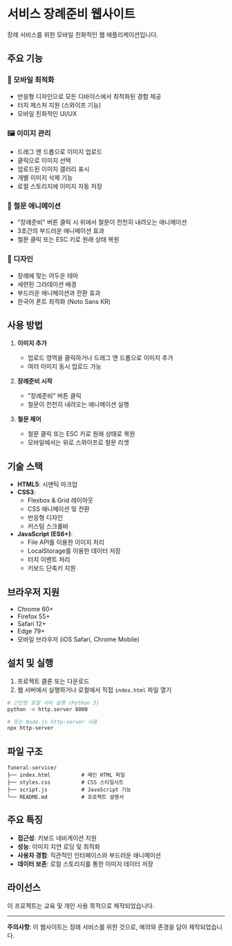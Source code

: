 # 서비스 장례준비 웹사이트

장례 서비스를 위한 모바일 친화적인 웹 애플리케이션입니다.

## 주요 기능

### 📱 모바일 최적화
- 반응형 디자인으로 모든 디바이스에서 최적화된 경험 제공
- 터치 제스처 지원 (스와이프 기능)
- 모바일 친화적인 UI/UX

### 🖼️ 이미지 관리
- 드래그 앤 드롭으로 이미지 업로드
- 클릭으로 이미지 선택
- 업로드된 이미지 갤러리 표시
- 개별 이미지 삭제 기능
- 로컬 스토리지에 이미지 자동 저장

### 🚪 철문 애니메이션
- "장례준비" 버튼 클릭 시 위에서 철문이 천천히 내려오는 애니메이션
- 3초간의 부드러운 애니메이션 효과
- 철문 클릭 또는 ESC 키로 원래 상태 복원

### 🎨 디자인
- 장례에 맞는 어두운 테마
- 세련된 그라데이션 배경
- 부드러운 애니메이션과 전환 효과
- 한국어 폰트 최적화 (Noto Sans KR)

## 사용 방법

1. **이미지 추가**
   - 업로드 영역을 클릭하거나 드래그 앤 드롭으로 이미지 추가
   - 여러 이미지 동시 업로드 가능

2. **장례준비 시작**
   - "장례준비" 버튼 클릭
   - 철문이 천천히 내려오는 애니메이션 실행

3. **철문 제어**
   - 철문 클릭 또는 ESC 키로 원래 상태로 복원
   - 모바일에서는 위로 스와이프로 철문 리셋

## 기술 스택

- **HTML5**: 시맨틱 마크업
- **CSS3**: 
  - Flexbox & Grid 레이아웃
  - CSS 애니메이션 및 전환
  - 반응형 디자인
  - 커스텀 스크롤바
- **JavaScript (ES6+)**:
  - File API를 이용한 이미지 처리
  - LocalStorage를 이용한 데이터 저장
  - 터치 이벤트 처리
  - 키보드 단축키 지원

## 브라우저 지원

- Chrome 60+
- Firefox 55+
- Safari 12+
- Edge 79+
- 모바일 브라우저 (iOS Safari, Chrome Mobile)

## 설치 및 실행

1. 프로젝트 클론 또는 다운로드
2. 웹 서버에서 실행하거나 로컬에서 직접 `index.html` 파일 열기

```bash
# 간단한 로컬 서버 실행 (Python 3)
python -m http.server 8000

# 또는 Node.js http-server 사용
npx http-server
```

## 파일 구조

```
funeral-service/
├── index.html          # 메인 HTML 파일
├── styles.css          # CSS 스타일시트
├── script.js           # JavaScript 기능
└── README.md           # 프로젝트 설명서
```

## 주요 특징

- **접근성**: 키보드 네비게이션 지원
- **성능**: 이미지 지연 로딩 및 최적화
- **사용자 경험**: 직관적인 인터페이스와 부드러운 애니메이션
- **데이터 보존**: 로컬 스토리지를 통한 이미지 데이터 저장

## 라이선스

이 프로젝트는 교육 및 개인 사용 목적으로 제작되었습니다.

---

**주의사항**: 이 웹사이트는 장례 서비스를 위한 것으로, 예의와 존경을 담아 제작되었습니다. 